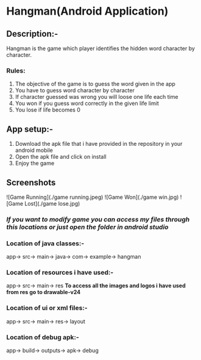 # Hangman(Android Application) 

## Description:-
Hangman is the game which player identifies the hidden word character by character.

### Rules:
1. The objective of the game is to guess the word given in the app
2. You have to guess word character by character
3. If character guessed was wrong you will loose one life each time
4. You won if you guess word correctly in the given life limit
5. You lose if life becomes 0

## App setup:-
1. Download the apk file that i have provided in the repository in your android mobile
2. Open the apk file and click on install 
3. Enjoy the game 

## Screenshots
![Game Running](./game running.jpeg)
![Game Won](./game win.jpg)
![Game Lost](./game lose.jpg)


### *If you want to modify game you can access my files through this locations or just open the folder in android studio*
### Location of java classes:-
app-> src-> main-> java-> com-> example-> hangman

### Location of resources i have used:-
app-> src-> main-> res
**To access all the images and logos i have used from res go to drawable-v24**

### Location of ui or xml files:-
app-> src-> main-> res-> layout

### Location of debug apk:- 
app-> build-> outputs-> apk-> debug

	
